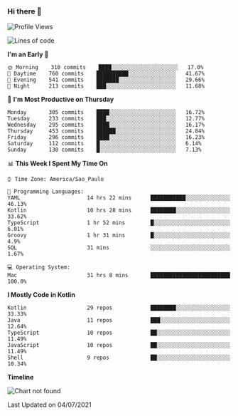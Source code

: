 ### Hi there 👋

<!--
**fernandonogueira/fernandonogueira** is a ✨ _special_ ✨ repository because its `README.md` (this file) appears on your GitHub profile.

Here are some ideas to get you started:

- 🔭 I’m currently working on ...
- 🌱 I’m currently learning ...
- 👯 I’m looking to collaborate on ...
- 🤔 I’m looking for help with ...
- 💬 Ask me about ...
- 📫 How to reach me: ...
- 😄 Pronouns: ...
- ⚡ Fun fact: ...
-->

<!--START_SECTION:waka-->
![Profile Views](http://img.shields.io/badge/Profile%20Views-3-blue)

![Lines of code](https://img.shields.io/badge/From%20Hello%20World%20I%27ve%20Written-519642%20lines%20of%20code-blue)

**I'm an Early 🐤** 

```text
🌞 Morning    310 commits    ████░░░░░░░░░░░░░░░░░░░░░   17.0% 
🌆 Daytime    760 commits    ██████████░░░░░░░░░░░░░░░   41.67% 
🌃 Evening    541 commits    ███████░░░░░░░░░░░░░░░░░░   29.66% 
🌙 Night      213 commits    ███░░░░░░░░░░░░░░░░░░░░░░   11.68%

```
📅 **I'm Most Productive on Thursday** 

```text
Monday       305 commits    ████░░░░░░░░░░░░░░░░░░░░░   16.72% 
Tuesday      233 commits    ███░░░░░░░░░░░░░░░░░░░░░░   12.77% 
Wednesday    295 commits    ████░░░░░░░░░░░░░░░░░░░░░   16.17% 
Thursday     453 commits    ██████░░░░░░░░░░░░░░░░░░░   24.84% 
Friday       296 commits    ████░░░░░░░░░░░░░░░░░░░░░   16.23% 
Saturday     112 commits    █░░░░░░░░░░░░░░░░░░░░░░░░   6.14% 
Sunday       130 commits    █░░░░░░░░░░░░░░░░░░░░░░░░   7.13%

```


📊 **This Week I Spent My Time On** 

```text
⌚︎ Time Zone: America/Sao_Paulo

💬 Programming Languages: 
YAML                     14 hrs 22 mins      ███████████░░░░░░░░░░░░░░   46.13% 
Kotlin                   10 hrs 28 mins      ████████░░░░░░░░░░░░░░░░░   33.62% 
TypeScript               1 hr 52 mins        █░░░░░░░░░░░░░░░░░░░░░░░░   6.01% 
Groovy                   1 hr 31 mins        █░░░░░░░░░░░░░░░░░░░░░░░░   4.9% 
SQL                      31 mins             ░░░░░░░░░░░░░░░░░░░░░░░░░   1.67%

💻 Operating System: 
Mac                      31 hrs 8 mins       █████████████████████████   100.0%

```

**I Mostly Code in Kotlin** 

```text
Kotlin                   29 repos            ████████░░░░░░░░░░░░░░░░░   33.33% 
Java                     11 repos            ███░░░░░░░░░░░░░░░░░░░░░░   12.64% 
TypeScript               10 repos            ██░░░░░░░░░░░░░░░░░░░░░░░   11.49% 
JavaScript               10 repos            ██░░░░░░░░░░░░░░░░░░░░░░░   11.49% 
Shell                    9 repos             ██░░░░░░░░░░░░░░░░░░░░░░░   10.34%

```


**Timeline**

![Chart not found](https://raw.githubusercontent.com/fernandonogueira/fernandonogueira/master/charts/bar_graph.png) 


 Last Updated on 04/07/2021
<!--END_SECTION:waka-->
